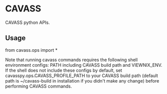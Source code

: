 # CAVASS

CAVASS python APIs.

## Usage

from cavass.ops import *

Note that running cavass commands requires the following shell environment configs: PATH including CAVASS build path and VIEWNIX_ENV.
If the shell does not include these configs by default, set cavasspy.ops.CAVASS_PROFILE_PATH to your CAVASS build path (default path is ~/cavass-build in installation if you didn't make any change) before performing CAVASS commands.

